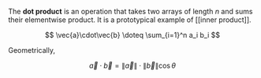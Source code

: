 The **dot product** is an operation that takes two arrays of length $n$ and sums their elementwise product. It is a prototypical example of [[inner product]].

$$
\vec{a}\cdot\vec{b} \doteq \sum_{i=1}^n a_i b_i
$$

Geometrically,

$$
\vec{a}\cdot\vec{b} = \lVert \vec{a} \rVert \cdot \lVert \vec{b} \rVert \cos\theta
$$